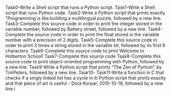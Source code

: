 Task0-Write a Shell script that runs a Python script.
Task1-Write a Shell script that runs Python code.
Task2-Write a Python script that prints exactly "Programming is like building a multilingual puzzle, followed by a new line.
Task3-Complete this source code in order to print the integer stored in the variable number, followed by Battery street, followed by a new line.
Task4-Complete the source code in order to print the float stored in the variable number with a precision of 2 digits.
Task5-Complete this source code in order to print 3 times a string stored in the variable str, followed by its first 9 characters.
Task6-Complete this source code to print Welcome to Holberton School!
Task7-Complete this source code
Task8-Complete this source code to print object-oriented programming with Python, followed by a new line.
Task9-Write a Python script that prints “The Zen of Python”, by TimPeters, followed by a new line.
Task10-
Task11-Write a function in C that checks if a singly linked list has a cycle in iti Python script that prints exactly and that piece of art is useful - Dora Korpar, 2015-10-19, followed by a new line.i
